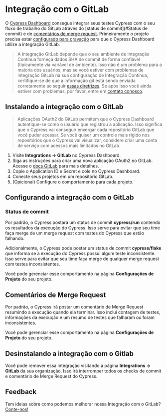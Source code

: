 # Integração com o GitLab

[//]: <> (TODO - Adicionar links traduzidos Dashboard, status de commit, comentários de merge request e config para gravação)

O [Cypress Dashboard](https://on.cypress.io/dashboard) consegue integrar seus testes Cypress com o seu fluxo 
de trabalho do GitLab através do [status de commit](#Status de commit)
e de [comentários de merge request](https://docs.cypress.io/guides/dashboard/gitlab-integration#Merge-Request-comments).
Primeiramente o projeto precisa estar [configurado para gravação](https://docs.cypress.io/guides/dashboard/projects) 
para que o Cypress Dashboard utilize a integração GitLab.

> A Integração GitLab depende que o seu ambiente de Integração Contínua forneça dados SHA de 
commit de forma confiável (tipicamente via variável de ambiente). Isso não é um problema para a maioria dos usuários, 
mas se você estiver com problemas de integração GitLab na sua configuração de Integração Contínua, certifique-se de que
a informação git está sendo enviada corretamente ao seguir 
[essas diretrizes](https://docs.cypress.io/guides/continuous-integration/introduction#Git-information).
Se após isso você ainda estiver com problemas, por favor, entre em [contato conosco](mailto:hello@cypress.io).

## Instalando a integração com o GitLab

> Aplicações OAuth2 do GitLab permitem que o Cypress Dashboard autentique-se como o usuário que registrou a 
aplicação. Isso significa que o Cypress vai conseguir enxergar cada repositório GitLab que você puder acessar.
Se você quiser um controle mais rígido nos repositórios que o Cypress vai visualizar, considere criar uma conta 
de serviço com acessos mais limitados no GitLab.

1. Visite **Integrations -> GitLab** no Cypress Dashboard.
2. Siga as instruções para criar uma nova aplicação OAuth2 no GitLab. Acesse o 
[docs GitLab](https://docs.gitlab.com/ee/integration/oauth_provider.html#adding-an-application-through-the-profile) 
para mais detalhes.
3. Copie o Application ID e Secret e cole no Cypress Dashboard.
4. Conecte seus projetos em um repositório GitLab.
5. (Opicional) Configure o comportamento para cada projeto.

## Configurando a integração com o GitLab

### Status de commit

Por padrão, o Cypress postará um status de commit **cypress/run** contendo os resultados da execução do Cypress. 
Isso serve para evitar que seu time faça merge de um merge request com testes do Cypress que estão falhando.

Adicionalmente, o Cypress pode postar um status de commit **cypress/flake** que informa se a execução do Cypress possui algum 
teste inconsistente. Isso serve para evitar que seu time faça merge de qualquer merge request com testes inconsistentes.

Você pode gerenciar esse comportamento na página **Configurações de Projeto** do seu projeto.

## Comentários de Merge Request

Por padrão, o Cypress irá postar um comentário de Merge Request resumindo a execução quando ela terminar. Isso
inclui contagem de testes, informações da execução e um resumo de testes que falharam ou foram inconsistentes.

Você pode gerenciar esse comportamento na página **Configurações de Projeto** do seu projeto.

## Desinstalando a integração com o Gitlab

Você pode remover essa integração visitando a página **Integrations -> GitLab** da sua organização. Isso irá interromper
todos os checks de commit e comentário de Merge Request do Cypress.

## Feedback

Tem ideias sobre como podemos melhorar nossa Integração com o GitLab? [Conte-nos!](https://portal.productboard.com/cypress-io/1-cypress-dashboard/c/48-gitlab-integration?utm_medium=social&utm_source=portal_share)
